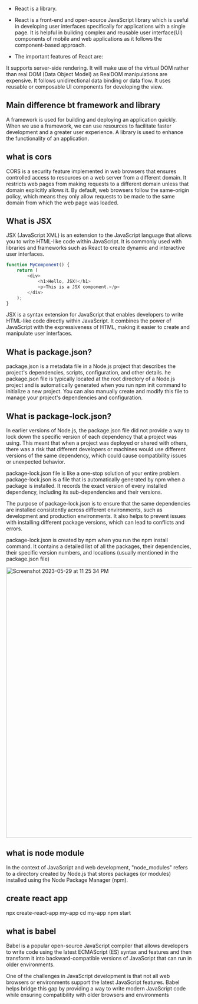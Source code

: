 
* React is a library.
  
* React is a front-end and open-source JavaScript library which is useful in developing user interfaces specifically for applications with a single page. It is helpful in building complex and reusable user interface(UI) components of mobile and web applications as it follows the component-based approach.
 
* The important features of React are:

It supports server-side rendering.
It will make use of the virtual DOM rather than real DOM (Data Object Model) as RealDOM manipulations are expensive.
It follows unidirectional data binding or data flow.
It uses reusable or composable UI components for developing the view.

## Main difference bt framework and library

A framework is used for building and deploying an application quickly. When we use a framework, we can use resources to facilitate faster development and a greater user experience. A library is used to enhance the functionality of an application.
## what is cors
CORS is a security feature implemented in web browsers that ensures controlled access to resources on a web server from a different domain. It restricts web pages from making requests to a different domain unless that domain explicitly allows it. By default, web browsers follow the same-origin policy, which means they only allow requests to be made to the same domain from which the web page was loaded.

## What is JSX 
JSX (JavaScript XML) is an extension to the JavaScript language that allows you to write HTML-like code within JavaScript. It is commonly used with libraries and frameworks such as React to create dynamic and interactive user interfaces.
```javascript
function MyComponent() {
    return (
        <div>
            <h1>Hello, JSX!</h1>
            <p>This is a JSX component.</p>
        </div>
    );
}

```
JSX is a syntax extension for JavaScript that enables developers to write HTML-like code directly within JavaScript. It combines the power of JavaScript with the expressiveness of HTML, making it easier to create and manipulate user interfaces.

## What is package.json?
package.json is a metadata file in a Node.js project that describes the project's dependencies, scripts, configuration, and other details.
he package.json file is typically located at the root directory of a Node.js project and is automatically generated when you run npm init command to initialize a new project. You can also manually create and modify this file to manage your project's dependencies and configuration.

## What is package-lock.json?
In earlier versions of Node.js, the package.json file did not provide a way to lock down the specific version of each dependency that a project was using. This meant that when a project was deployed or shared with others, there was a risk that different developers or machines would use different versions of the same dependency, which could cause compatibility issues or unexpected behavior.

package-lock.json file is like a one-stop solution of your entire problem. package-lock.json is a file that is automatically generated by npm when a package is installed. It records the exact version of every installed dependency, including its sub-dependencies and their versions.

The purpose of package-lock.json is to ensure that the same dependencies are installed consistently across different environments, such as development and production environments. It also helps to prevent issues with installing different package versions, which can lead to conflicts and errors.

package-lock.json is created by npm when you run the npm install command. It contains a detailed list of all the packages, their dependencies, their specific version numbers, and locations (usually mentioned in the package.json file)

<img width="733" alt="Screenshot 2023-05-29 at 11 25 34 PM" src="https://github.com/nitishpratap18/interviews/assets/134757846/df6d0cef-bcb2-4446-9a29-95782804f609">


## what is node module

In the context of JavaScript and web development, "node_modules" refers to a directory created by Node.js that stores packages (or modules) installed using the Node Package Manager (npm).

## create react app
npx create-react-app my-app
cd my-app
npm start

## what is babel

Babel is a popular open-source JavaScript compiler that allows developers to write code using the latest ECMAScript (ES) syntax and features and then transform it into backward-compatible versions of JavaScript that can run in older environments.

One of the challenges in JavaScript development is that not all web browsers or environments support the latest JavaScript features. Babel helps bridge this gap by providing a way to write modern JavaScript code while ensuring compatibility with older browsers and environments



